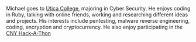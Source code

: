 

Michael goes to <a href="https://en.wikipedia.org/wiki/Utica_College">Utica College</a>, majoring in Cyber Security. He enjoys coding in Ruby, talking with online friends, working and researching different ideas and projects. His interests include pentesting, malware reverse engineering, coding, encryption and cryptocurrency.  He also enjoy participating in the <a href="https://www.cnyhackathon.org/">CNY Hack-A-Thon</a>
